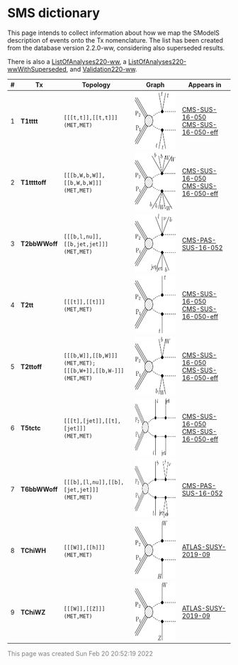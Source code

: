 

# SMS dictionary
This page intends to collect information about how we map the SModelS description of
events onto the Tx nomenclature. The list has been created from the database version 2.2.0-ww, considering also superseded results.

There is also a [ListOfAnalyses220-ww](https://smodels.github.io/docs/ListOfAnalyses220-ww), a [ListOfAnalyses220-wwWithSuperseded](https://smodels.github.io/docs/ListOfAnalyses220-wwWithSuperseded), and [Validation220-ww](Validation220-ww).

| **#** | **Tx** | **Topology** | **Graph** | **Appears in** |
| ----- | ------ | ------------ | --------- | -------------- |
| 1 | <a name="T1tttt"></a>**T1tttt**<br> | `[[[t,t]],[[t,t]]]`<BR>`(MET,MET)` | <img alt="T1tttt" src="../feyn/straight/T1tttt.png" height="130"> | [CMS-SUS-16-050](http://cms-results.web.cern.ch/cms-results/public-results/publications/SUS-16-050/index.html)<BR>[CMS-SUS-16-050-eff](http://cms-results.web.cern.ch/cms-results/public-results/publications/SUS-16-050/index.html)|
| 2 | <a name="T1ttttoff"></a>**T1ttttoff**<br> | `[[[b,W,b,W]],[[b,W,b,W]]]`<BR>`(MET,MET)` | <img alt="T1ttttoff" src="../feyn/straight/T1ttttoff.png" height="130"> | [CMS-SUS-16-050](http://cms-results.web.cern.ch/cms-results/public-results/publications/SUS-16-050/index.html)<BR>[CMS-SUS-16-050-eff](http://cms-results.web.cern.ch/cms-results/public-results/publications/SUS-16-050/index.html)|
| 3 | <a name="T2bbWWoff"></a>**T2bbWWoff**<br> | `[[[b,l,nu]],[[b,jet,jet]]]`<BR>`(MET,MET)` | <img alt="T2bbWWoff" src="../feyn/straight/T2bbWWoff.png" height="130"> | [CMS-PAS-SUS-16-052](http://cms-results.web.cern.ch/cms-results/public-results/preliminary-results/SUS-16-052/index.html)|
| 4 | <a name="T2tt"></a>**T2tt**<br> | `[[[t]],[[t]]]`<BR>`(MET,MET)` | <img alt="T2tt" src="../feyn/straight/T2tt.png" height="130"> | [CMS-SUS-16-050](http://cms-results.web.cern.ch/cms-results/public-results/publications/SUS-16-050/index.html)<BR>[CMS-SUS-16-050-eff](http://cms-results.web.cern.ch/cms-results/public-results/publications/SUS-16-050/index.html)|
| 5 | <a name="T2ttoff"></a>**T2ttoff**<br> | `[[[b,W]],[[b,W]]]`<BR>`(MET,MET);`<BR>`[[[b,W+]],[[b,W-]]]`<BR>`(MET,MET)` | <img alt="T2ttoff" src="../feyn/straight/T2ttoff.png" height="130"> | [CMS-SUS-16-050](http://cms-results.web.cern.ch/cms-results/public-results/publications/SUS-16-050/index.html)<BR>[CMS-SUS-16-050-eff](http://cms-results.web.cern.ch/cms-results/public-results/publications/SUS-16-050/index.html)|
| 6 | <a name="T5tctc"></a>**T5tctc**<br> | `[[[t],[jet]],[[t],[jet]]]`<BR>`(MET,MET)` | <img alt="T5tctc" src="../feyn/straight/T5tctc.png" height="130"> | [CMS-SUS-16-050](http://cms-results.web.cern.ch/cms-results/public-results/publications/SUS-16-050/index.html)<BR>[CMS-SUS-16-050-eff](http://cms-results.web.cern.ch/cms-results/public-results/publications/SUS-16-050/index.html)|
| 7 | <a name="T6bbWWoff"></a>**T6bbWWoff**<br> | `[[[b],[l,nu]],[[b],[jet,jet]]]`<BR>`(MET,MET)` | <img alt="T6bbWWoff" src="../feyn/straight/T6bbWWoff.png" height="130"> | [CMS-PAS-SUS-16-052](http://cms-results.web.cern.ch/cms-results/public-results/preliminary-results/SUS-16-052/index.html)|
| 8 | <a name="TChiWH"></a>**TChiWH**<br> | `[[[W]],[[h]]]`<BR>`(MET,MET)` | <img alt="TChiWH" src="../feyn/straight/TChiWH.png" height="130"> | [ATLAS-SUSY-2019-09](https://atlas.web.cern.ch/Atlas/GROUPS/PHYSICS/PAPERS/SUSY-2019-09/)|
| 9 | <a name="TChiWZ"></a>**TChiWZ**<br> | `[[[W]],[[Z]]]`<BR>`(MET,MET)` | <img alt="TChiWZ" src="../feyn/straight/TChiWZ.png" height="130"> | [ATLAS-SUSY-2019-09](https://atlas.web.cern.ch/Atlas/GROUPS/PHYSICS/PAPERS/SUSY-2019-09/)|

<font color='grey'>This page was created Sun Feb 20 20:52:19 2022</font>
